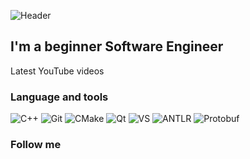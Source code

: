 ![Header](https://github.com/PACCBET23/PACCBET23/blob/main/assets/d7edffc834d853933e80a9715a45b8b9%20(online-video-cutter.com)%20(1).gif)

## I'm a beginner Software Engineer
Latest YouTube videos

### Language and tools
![C++](https://img.shields.io/badge/-C++-09283E?style=for-the-badge&logo=C%2b%2b&logoColor=5B418A)
![Git](https://img.shields.io/badge/-Git-09283E?style=for-the-badge&logo=Git&logoColor=5B418A)
![CMake](https://img.shields.io/badge/-CMake-09283E?style=for-the-badge&logo=CMake&logoColor=FFE680)
![Qt](https://img.shields.io/badge/-Qt-09283E?style=for-the-badge&logo=Qt&logoColor=40C951)
![VS](https://img.shields.io/badge/-Qt-09283E?style=for-the-badge&logo=VS&logoColor=40C951)
![ANTLR](https://img.shields.io/badge/-ANTLR-09283E?style=for-the-badge&logo=ANTLR&logoColor=80B3FF)
![Protobuf](https://img.shields.io/badge/-Protobuf-09283E?style=for-the-badge&logo=Protobuf&logoColor=2F2F2F)

### Follow me

